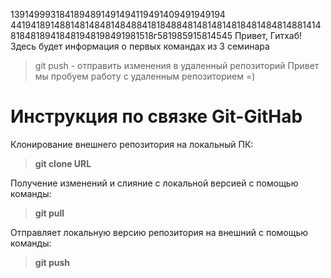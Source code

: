 1391499931841894891491494119491409491949194
4419418914881481484814848841818488481481481481848148481488141481848189418481948198491981518г581985915814545
Привет, Гитхаб! Здесь будет информация о первых командах из 3 семинара
> git push - отправить изменения в удаленный репозиторий 
Привет мы пробуем работу с удаленным репозиторием =)

# Инструкция по связке Git-GitHab
 Клонирование внешнего репозитория на локальный ПК:

 >**git clone URL** 
 
 Получение изменений и слияние с локальной версией с помощью команды:
 >**git pull**
 
 Отправляет локальную версию репозитория на внешний с помощью команды:
>**git push**